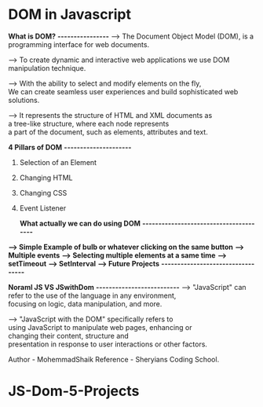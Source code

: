 # DOM in Javascript

  **What is DOM?**
**----------------**
--> The Document Object Model (DOM), is a programming interface for web documents.

--> To create dynamic and interactive web applications  we use DOM manipulation technique.

--> With the ability to select and modify elements on the fly,<br> We can create seamless user experiences and build sophisticated web solutions.

--> It represents the structure of HTML and XML   documents as<br> a tree-like structure, where each node represents<br> a part of the document, such as elements, attributes and text.

  **4 Pillars of DOM**
**---------------------**

1. Selection of an Element
2. Changing HTML
3. Changing CSS
4. Event Listener
  
   **What actually we can do using DOM** 
**---------------------------------------**

**--> Simple Example of bulb or whatever clicking on   the same button**
**--> Multiple events**
**--> Selecting multiple elements at a same time**
**--> setTimeout**
**--> SetInterval**
**--> Future Projects**
**----------------------------------**

  **Noraml JS VS JSwithDom**
**--------------------------**
--> "JavaScript" can refer to the use of the language in any environment,<br>
focusing on logic, data manipulation, and more.

--> "JavaScript with the DOM" specifically refers to<br> using JavaScript to manipulate web pages, enhancing or<br> changing their content, structure and<br> presentation in response to user interactions or other factors.

Author - MohemmadShaik
Reference - Sheryians Coding School.
# JS-Dom-5-Projects
